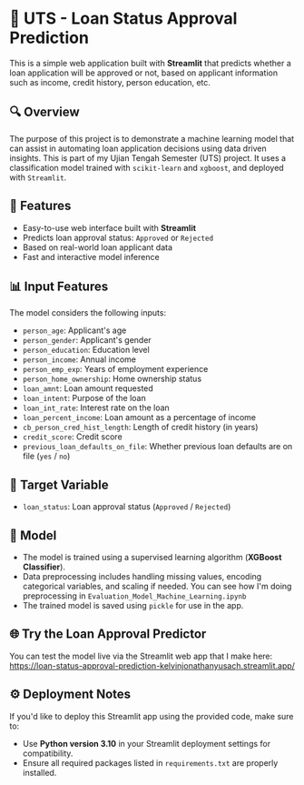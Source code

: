 # 🏦 UTS - Loan Status Approval Prediction

This is a simple web application built with **Streamlit** that predicts whether a loan application will be approved or not, based on applicant information such as income, credit history, person education, etc.

## 🔍 Overview

The purpose of this project is to demonstrate a machine learning model that can assist in automating loan application decisions using data driven insights. This is part of my Ujian Tengah Semester (UTS) project. It uses a classification model trained with `scikit-learn` and `xgboost`, and deployed with `Streamlit`.

## 🚀 Features

- Easy-to-use web interface built with **Streamlit**
- Predicts loan approval status: `Approved` or `Rejected`
- Based on real-world loan applicant data
- Fast and interactive model inference

## 📊 Input Features

The model considers the following inputs:

- `person_age`: Applicant's age
- `person_gender`: Applicant's gender
- `person_education`: Education level
- `person_income`: Annual income
- `person_emp_exp`: Years of employment experience
- `person_home_ownership`: Home ownership status
- `loan_amnt`: Loan amount requested
- `loan_intent`: Purpose of the loan
- `loan_int_rate`: Interest rate on the loan
- `loan_percent_income`: Loan amount as a percentage of income
- `cb_person_cred_hist_length`: Length of credit history (in years)
- `credit_score`: Credit score
- `previous_loan_defaults_on_file`: Whether previous loan defaults are on file (`yes` / `no`)

## 🎯 Target Variable

- `loan_status`: Loan approval status (`Approved` / `Rejected`)

## 🧠 Model

- The model is trained using a supervised learning algorithm (**XGBoost Classifier**).
- Data preprocessing includes handling missing values, encoding categorical variables, and scaling if needed. You can see how I'm doing preprocessing in `Evaluation_Model_Machine_Learning.ipynb`
- The trained model is saved using `pickle` for use in the app.

## 🌐 Try the Loan Approval Predictor 

You can test the model live via the Streamlit web app that I make here: 
https://loan-status-approval-prediction-kelvinjonathanyusach.streamlit.app/

## ⚙️ Deployment Notes

If you'd like to deploy this Streamlit app using the provided code, make sure to:

- Use **Python version 3.10** in your Streamlit deployment settings for compatibility.
- Ensure all required packages listed in `requirements.txt` are properly installed.


